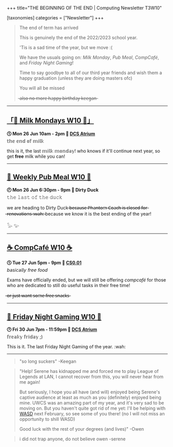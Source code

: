 +++
title="THE BEGINNING OF THE END | Computing Newsletter T3W10"

[taxonomies]
categories = ["Newsletter"]
+++

> The end of term has arrived
> 
> This is genuinely the end of the 2022/2023 school year. 
> 
> 'Tis is a sad time of the year, but we move :(
> 
> We have the usuals going on: *Milk Monday*, *Pub Meal*, *CompCafé*, and *Friday Night Gaming*!
> 
> Time to say goodbye to all of our third year friends and wish them a happy graduation (unless they are doing masters ofc)
> 
> You will all be missed
> 
>  ̶a̶l̶s̶o̶ ̶n̶o̶ ̶m̶o̶r̶e̶ ̶h̶a̶p̶p̶y̶ ̶b̶i̶r̶t̶h̶d̶a̶y̶ ̶k̶e̶e̶g̶a̶n̶
***

## **[「🥛 Milk Mondays W10 🥛」](https://uwcs.co.uk/events/mm-22t3w10/)**
**🕔 Mon 26 Jun 10am - 2pm  📍 [DCS Atrium](https://campus.warwick.ac.uk//search/623c8858421e6f5928c0c78f)**  
𝕥𝕙𝕖 𝕖𝕟𝕕 𝕠𝕗 𝕞𝕚𝕝𝕜

this is it, the last 𝕞𝕚𝕝𝕜 𝕞𝕠𝕟𝕕𝕒𝕪!
who knows if it'll continue next year, so get **free** milk while you can!
***

## **[🍑 Weekly Pub Meal W10 🍑](https://uwcs.co.uk/events/pub-meal-22t3w10)**
**🕗 Mon 26 Jun 6:30pm - 9pm  📍 Dirty Duck**  
𝚝𝚑𝚎 𝚕𝚊𝚜𝚝 𝚘𝚏 𝚝𝚑𝚎 𝚍𝚞𝚌𝚔

we are heading to Dirty Duck ̶b̶e̶c̶a̶u̶s̶e̶ ̶P̶h̶a̶n̶t̶o̶m̶ ̶C̶o̶a̶c̶h̶ ̶i̶s̶ ̶c̶l̶o̶s̶e̶d̶ ̶f̶o̶r̶ ̶r̶e̶n̶o̶v̶a̶t̶i̶o̶n̶s̶ ̶:̶w̶a̶h̶:̶ because we know it is the best ending of the year!

𓅭 𓅰
***

## **[☕ CompCafé W10 ☕](https://uwcs.co.uk/events/compcafe-22t3w10/)**
**🕔 Tue 27 Jun 5pm - 9pm  📍 [CS0.01](https://campus.warwick.ac.uk//search/623c888a421e6f5928c0d035)**  
𝘣𝘢𝘴𝘪𝘤𝘢𝘭𝘭𝘺 𝘧𝘳𝘦𝘦 𝘧𝘰𝘰𝘥

Exams have officially ended, but we will still be offering *compcafé* for those who are dedicated to still do useful tasks in their free time!

 ̶o̶r̶ ̶j̶u̶s̶t̶ ̶w̶a̶n̶t̶ ̶s̶o̶m̶e̶ ̶f̶r̶e̶e̶ ̶s̶n̶a̶c̶k̶s̶
***

## **[👾 Friday Night Gaming W10 👾](https://uwcs.co.uk/events/fng-22t3w10/)**
**🕑 Fri 30 Jun 7pm - 11:59pm  📍 [DCS Atrium](https://campus.warwick.ac.uk//search/623c8858421e6f5928c0c78f)**  
𝕗𝕣𝕖𝕒𝕜𝕪 𝕗𝕣𝕚𝕕𝕒𝕪 ;)

This is it. The last Friday Night Gaming of the year. :wah:
***

> "so long suckers" -Keegan

> "Help! Serene has kidnapped me and forced me to play League of Legends at LAN, I cannot recover from this, you will never hear from me again!
>
> But seriously, I hope you all have (and will) enjoyed being Serene's captive audience at least as much as you (definitely) enjoyed being mine. UWCS was an amazing part of my year, and it's very sad to be moving on. But you haven't quite got rid of me yet: I'll be helping with [WASD](https://warwickspeed.run/) next February, so see some of you there! (no I will not miss an opportunity to shill WASD)
>
> Good luck with the rest of your degrees (and lives)" -Owen

> i did not trap anyone, do not believe owen -serene